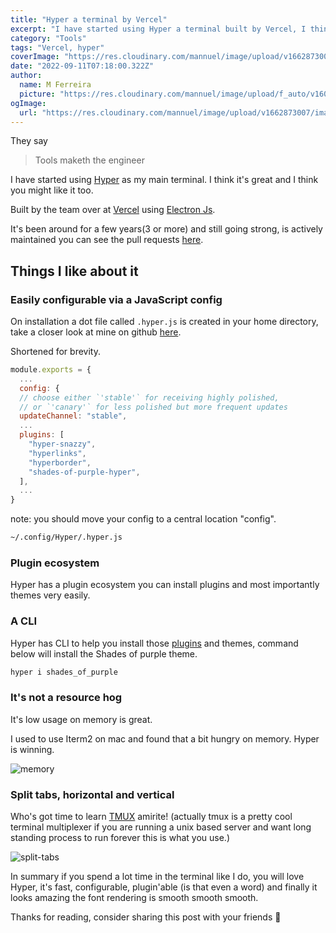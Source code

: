 ```yaml
---
title: "Hyper a terminal by Vercel"
excerpt: "I have started using Hyper a terminal built by Vercel, I think you might like it too. Here is why..."
category: "Tools"
tags: "Vercel, hyper"
coverImage: "https://res.cloudinary.com/mannuel/image/upload/v1662873007/images/hyper-post-cover.png"
date: "2022-09-11T07:18:00.322Z"
author:
  name: M Ferreira
  picture: "https://res.cloudinary.com/mannuel/image/upload/f_auto/v1604067445/images/mee.jpg"
ogImage:
  url: "https://res.cloudinary.com/mannuel/image/upload/v1662873007/images/hyper-post-cover.png"
---
```


They say

> Tools maketh the engineer

I have started using [Hyper](https://hyper.is) as my main terminal. I think it's great and I think you might like it too.

Built by the team over at [Vercel](https://vercel.com) using [Electron Js](https://www.electronjs.org).

It's been around for a few years(3 or more) and still going strong, is actively maintained you can see the pull requests [here](https://github.com/vercel/hyper/pulls?q=is%3Apr+is%3Aclosed).

## Things I like about it

### Easily configurable via a JavaScript config

On installation a dot file called `.hyper.js` is created in your home directory, take a closer look at mine on github [here](https://github.com/mannuelf/dot.hyper.js).

Shortened for brevity.

```js
module.exports = {
  ...
  config: {
  // choose either `'stable'` for receiving highly polished,
  // or `'canary'` for less polished but more frequent updates
  updateChannel: "stable",
  ...
  plugins: [
    "hyper-snazzy",
    "hyperlinks",
    "hyperborder",
    "shades-of-purple-hyper",
  ],
  ...
}
```

note: you should move your config to a central location "config".

```bash
~/.config/Hyper/.hyper.js

```

### Plugin ecosystem

Hyper has a plugin ecosystem you can install plugins and most importantly themes very easily.

### A CLI

Hyper has CLI to help you install those [plugins](https://hyper.is/plugins) and themes, command below will install the Shades of purple theme.

```bash
hyper i shades_of_purple
```

### It's not a resource hog

It's low usage on memory is great.

I used to use Iterm2 on mac and found that a bit hungry on memory. Hyper is winning.

![memory](https://res.cloudinary.com/mannuel/image/upload/v1662875027/images/hyper-memory.png)

### Split tabs, horizontal and vertical

Who's got time to learn [TMUX](https://tmuxcheatsheet.com) amirite! (actually tmux is a pretty cool terminal multiplexer if you are running a unix based server and want long standing process to run forever this is what you use.)

![split-tabs](https://res.cloudinary.com/mannuel/image/upload/v1662875027/images/hyper-split-screen.png)

In summary if you spend a lot time in the terminal like I do, you will love Hyper, it's fast, configurable, plugin'able (is that even a word) and finally it looks amazing the font rendering is smooth smooth smooth.

Thanks for reading, consider sharing this post with your friends 🥳

